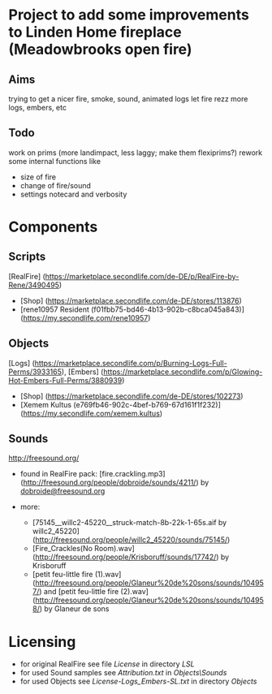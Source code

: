 Project to add some improvements to Linden Home fireplace (Meadowbrooks open fire)
=====================================================================
Aims
----
trying to get a nicer fire, smoke, sound, animated logs
let fire rezz more logs, embers, etc

Todo
----
work on prims (more landimpact, less laggy; make them flexiprims?)
rework some internal functions like
 - size of fire
 - change of fire/sound
 - settings notecard and verbosity



Components
==========
Scripts
-------
[RealFire] (https://marketplace.secondlife.com/de-DE/p/RealFire-by-Rene/3490495)
 - [Shop] (https://marketplace.secondlife.com/de-DE/stores/113876)
 - [rene10957 Resident (f01fbb75-bd46-4b13-902b-c8bca045a843)] (https://my.secondlife.com/rene10957)

Objects
-------
[Logs] (https://marketplace.secondlife.com/p/Burning-Logs-Full-Perms/3933165),
[Embers] (https://marketplace.secondlife.com/p/Glowing-Hot-Embers-Full-Perms/3880939)
 - [Shop] (https://marketplace.secondlife.com/de-DE/stores/102273)
 - [Xemem Kultus (e769fb46-902c-4bef-b769-67d161f1f232)] (https://my.secondlife.com/xemem.kultus)

Sounds
------
http://freesound.org/
 - found in RealFire pack:
	[fire.crackling.mp3] (http://freesound.org/people/dobroide/sounds/4211/)
	by dobroide@freesound.org

 - more:
	- [75145__willc2-45220__struck-match-8b-22k-1-65s.aif by willc2_45220]
	(http://freesound.org/people/willc2_45220/sounds/75145/)
	- [Fire_Crackles(No Room).wav]
	(http://freesound.org/people/Krisboruff/sounds/17742/)
	by Krisboruff
	- [petit feu-little fire (1).wav]
	(http://freesound.org/people/Glaneur%20de%20sons/sounds/104957/)
	and [petit feu-little fire (2).wav]
	(http://freesound.org/people/Glaneur%20de%20sons/sounds/104958/)
	by Glaneur de sons



Licensing
========
 - for original RealFire see file *License* in directory *LSL*
 - for used Sound samples see *Attribution.txt* in *Objects\Sounds*
 - for used Objects see *License-Logs_Embers-SL.txt* in directory *Objects*